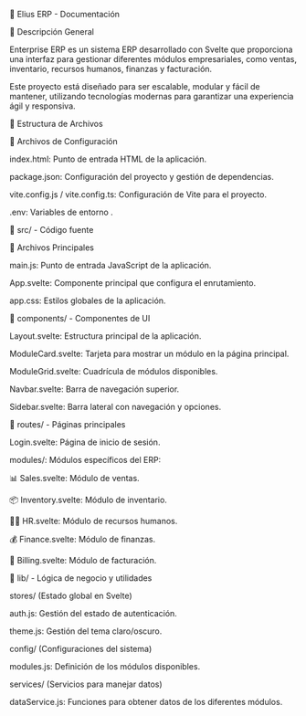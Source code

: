 📘 Elius ERP - Documentación

📌 Descripción General

Enterprise ERP es un sistema ERP desarrollado con Svelte que proporciona una interfaz para gestionar diferentes módulos empresariales, como ventas, inventario, recursos humanos, finanzas y facturación.

Este proyecto está diseñado para ser escalable, modular y fácil de mantener, utilizando tecnologías modernas para garantizar una experiencia ágil y responsiva.

📂 Estructura de Archivos

📁 Archivos de Configuración

index.html: Punto de entrada HTML de la aplicación.

package.json: Configuración del proyecto y gestión de dependencias.

vite.config.js / vite.config.ts: Configuración de Vite para el proyecto.

.env: Variables de entorno .

📁 src/ - Código fuente

🔹 Archivos Principales

main.js: Punto de entrada JavaScript de la aplicación.

App.svelte: Componente principal que configura el enrutamiento.

app.css: Estilos globales de la aplicación.

🔹 components/ - Componentes de UI

Layout.svelte: Estructura principal de la aplicación.

ModuleCard.svelte: Tarjeta para mostrar un módulo en la página principal.

ModuleGrid.svelte: Cuadrícula de módulos disponibles.

Navbar.svelte: Barra de navegación superior.

Sidebar.svelte: Barra lateral con navegación y opciones.

🔹 routes/ - Páginas principales

Login.svelte: Página de inicio de sesión.

modules/: Módulos específicos del ERP:

📊 Sales.svelte: Módulo de ventas.

📦 Inventory.svelte: Módulo de inventario.

👨‍💼 HR.svelte: Módulo de recursos humanos.

💰 Finance.svelte: Módulo de finanzas.

🧾 Billing.svelte: Módulo de facturación.

🔹 lib/ - Lógica de negocio y utilidades

stores/ (Estado global en Svelte)

auth.js: Gestión del estado de autenticación.

theme.js: Gestión del tema claro/oscuro.

config/ (Configuraciones del sistema)

modules.js: Definición de los módulos disponibles.

services/ (Servicios para manejar datos)

dataService.js: Funciones para obtener datos de los diferentes módulos.
